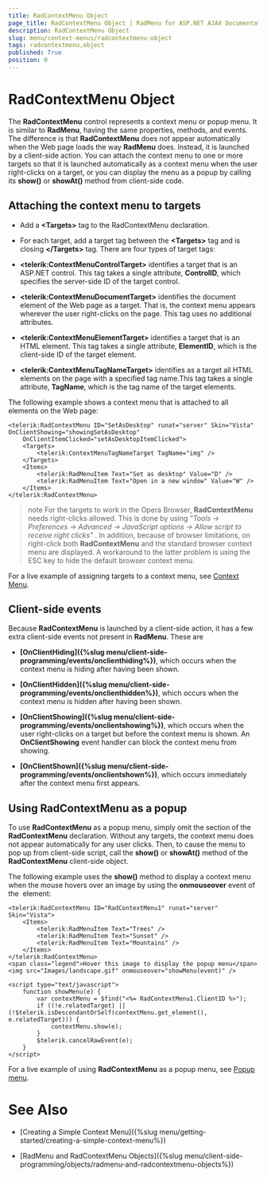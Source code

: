 ```yaml
---
title: RadContextMenu Object
page_title: RadContextMenu Object | RadMenu for ASP.NET AJAX Documentation
description: RadContextMenu Object
slug: menu/context-menus/radcontextmenu-object
tags: radcontextmenu,object
published: True
position: 0
---
```


# RadContextMenu Object



The **RadContextMenu** control represents a context menu or popup menu. It is similar to **RadMenu**, having the same properties, methods, and events. The difference is that **RadContextMenu** does not appear automatically when the Web page loads the way **RadMenu** does. Instead, it is launched by a client-side action. You can attach the context menu to one or more targets so that it is launched automatically as a context menu when the user right-clicks on a target, or you can display the menu as a popup by calling its **show()** or **showAt()** method from client-side code.

## Attaching the context menu to targets

* Add a **\<Targets\>** tag to the RadContextMenu declaration.

* For each target, add a target tag between the **\<Targets\>** tag and is closing **\</Targets\>** tag. There are four types of target tags:

* **\<telerik:ContextMenuControlTarget\>** identifies a target that is an ASP.NET control. This tag takes a single attribute, **ControlID**, which specifies the server-side ID of the target control.

* **\<telerik:ContextMenuDocumentTarget\>** identifies the document element of the Web page as a target. That is, the context menu appears wherever the user right-clicks on the page. This tag uses no additional attributes.

* **\<telerik:ContextMenuElementTarget\>** identifies a target that is an HTML element. This tag takes a single attribute, **ElementID**, which is the client-side ID of the target element.

* **\<telerik:ContextMenuTagNameTarget\>** identifies as a target all HTML elements on the page with a specified tag name.This tag takes a single attribute, **TagName**, which is the tag name of the target elements.

The following example shows a context menu that is attached to all **<img>** elements on the Web page:

````ASP.NET
<telerik:RadContextMenu ID="SetAsDesktop" runat="server" Skin="Vista" OnClientShowing="showingSetAsDesktop"
    OnClientItemClicked="setAsDesktopItemClicked">
    <Targets>
        <telerik:ContextMenuTagNameTarget TagName="img" />
    </Targets>
    <Items>
        <telerik:RadMenuItem Text="Set as desktop" Value="D" />
        <telerik:RadMenuItem Text="Open in a new window" Value="W" />
    </Items>
</telerik:RadContextMenu>
````

>note For the targets to work in the Opera Browser, **RadContextMenu** needs right-clicks allowed. This is done by using *"Tools -> Preferences -> Advanced -> JavaScript options -> Allow script to receive right clicks"* . In addition, because of browser limitations, on right-click both **RadContextMenu** and the standard browser context menu are displayed. A workaround to the latter problem is using the ESC key to hide the default browser context menu.
>


For a live example of assigning targets to a context menu, see [Context Menu](https://demos.telerik.com/aspnet-ajax/Menu/Examples/ContextMenu/Default/DefaultCS.aspx).

## Client-side events

Because **RadContextMenu** is launched by a client-side action, it has a few extra client-side events not present in **RadMenu**. These are

* **[OnClientHiding]({%slug menu/client-side-programming/events/onclienthiding%})**, which occurs when the context menu is hiding after having been shown.

* **[OnClientHidden]({%slug menu/client-side-programming/events/onclienthidden%})**, which occurs when the context menu is hidden after having been shown.

* **[OnClientShowing]({%slug menu/client-side-programming/events/onclientshowing%})**, which occurs when the user right-clicks on a target but before the context menu is shown. An **OnClientShowing** event handler can block the context menu from showing.

* **[OnClientShown]({%slug menu/client-side-programming/events/onclientshown%})**, which occurs immediately after the context menu first appears.

## Using RadContextMenu as a popup

To use **RadContextMenu** as a popup menu, simply omit the **<Targets>** section of the **RadContextMenu** declaration. Without any targets, the context menu does not appear automatically for any user clicks. Then, to cause the menu to pop up from client-side script, call the **show()** or **showAt()** method of the **RadContextMenu** client-side object.

The following example uses the **show()** method to display a context menu when the mouse hovers over an image by using the **onmouseover** event of the **<img>** element:

````ASP.NET
<telerik:RadContextMenu ID="RadContextMenu1" runat="server" Skin="Vista">
    <Items>
        <telerik:RadMenuItem Text="Trees" />
        <telerik:RadMenuItem Text="Sunset" />
        <telerik:RadMenuItem Text="Mountains" />
    </Items>
</telerik:RadContextMenu>
<span class="legend">Hover this image to display the popup menu</span>
<img src="Images/landscape.gif" onmouseover="showMenu(event)" />

<script type="text/javascript">
    function showMenu(e) {
        var contextMenu = $find("<%= RadContextMenu1.ClientID %>");
        if ((!e.relatedTarget) || (!$telerik.isDescendantOrSelf(contextMenu.get_element(), e.relatedTarget))) {
            contextMenu.show(e);
        }
        $telerik.cancelRawEvent(e);
    }
</script>
````

For a live example of using **RadContextMenu** as a popup menu, see [Popup menu](https://demos.telerik.com/aspnet-ajax/Menu/Examples/ContextMenu/PopupMenu/DefaultCS.aspx).

# See Also

 * [Creating a Simple Context Menu]({%slug menu/getting-started/creating-a-simple-context-menu%})

 * [RadMenu and RadContextMenu Objects]({%slug menu/client-side-programming/objects/radmenu-and-radcontextmenu-objects%})
